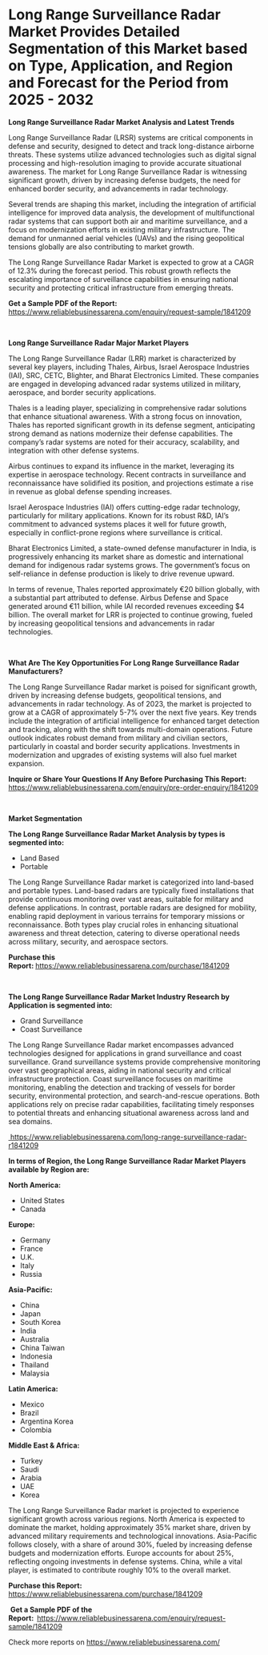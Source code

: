 <p><h1>Long Range Surveillance Radar Market Provides Detailed Segmentation of this Market based on Type, Application, and Region and Forecast for the Period from 2025 - 2032</h1></p><p><strong>Long Range Surveillance Radar Market Analysis and Latest Trends</strong></p>
<p><p>Long Range Surveillance Radar (LRSR) systems are critical components in defense and security, designed to detect and track long-distance airborne threats. These systems utilize advanced technologies such as digital signal processing and high-resolution imaging to provide accurate situational awareness. The market for Long Range Surveillance Radar is witnessing significant growth, driven by increasing defense budgets, the need for enhanced border security, and advancements in radar technology.</p><p>Several trends are shaping this market, including the integration of artificial intelligence for improved data analysis, the development of multifunctional radar systems that can support both air and maritime surveillance, and a focus on modernization efforts in existing military infrastructure. The demand for unmanned aerial vehicles (UAVs) and the rising geopolitical tensions globally are also contributing to market growth. </p><p>The Long Range Surveillance Radar Market is expected to grow at a CAGR of 12.3% during the forecast period. This robust growth reflects the escalating importance of surveillance capabilities in ensuring national security and protecting critical infrastructure from emerging threats.</p></p>
<p><strong>Get a Sample PDF of the Report:&nbsp;</strong> <a href="https://www.reliablebusinessarena.com/enquiry/request-sample/1841209?utm_campaign=3577&utm_medium=2&utm_source=Github&utm_content=ia&utm_term=10042025&utm_id=long-range-surveillance-radar">https://www.reliablebusinessarena.com/enquiry/request-sample/1841209</a></p>
<p>&nbsp;</p>
<p><strong>Long Range Surveillance Radar Major Market Players</strong></p>
<p><p>The Long Range Surveillance Radar (LRR) market is characterized by several key players, including Thales, Airbus, Israel Aerospace Industries (IAI), SRC, CETC, Blighter, and Bharat Electronics Limited. These companies are engaged in developing advanced radar systems utilized in military, aerospace, and border security applications.</p><p>Thales is a leading player, specializing in comprehensive radar solutions that enhance situational awareness. With a strong focus on innovation, Thales has reported significant growth in its defense segment, anticipating strong demand as nations modernize their defense capabilities. The company’s radar systems are noted for their accuracy, scalability, and integration with other defense systems.</p><p>Airbus continues to expand its influence in the market, leveraging its expertise in aerospace technology. Recent contracts in surveillance and reconnaissance have solidified its position, and projections estimate a rise in revenue as global defense spending increases.</p><p>Israel Aerospace Industries (IAI) offers cutting-edge radar technology, particularly for military applications. Known for its robust R&D, IAI’s commitment to advanced systems places it well for future growth, especially in conflict-prone regions where surveillance is critical.</p><p>Bharat Electronics Limited, a state-owned defense manufacturer in India, is progressively enhancing its market share as domestic and international demand for indigenous radar systems grows. The government’s focus on self-reliance in defense production is likely to drive revenue upward.</p><p>In terms of revenue, Thales reported approximately €20 billion globally, with a substantial part attributed to defense. Airbus Defense and Space generated around €11 billion, while IAI recorded revenues exceeding $4 billion. The overall market for LRR is projected to continue growing, fueled by increasing geopolitical tensions and advancements in radar technologies.</p></p>
<p>&nbsp;</p>
<p><strong>What Are The Key Opportunities For Long Range Surveillance Radar Manufacturers?</strong></p>
<p><p>The Long Range Surveillance Radar market is poised for significant growth, driven by increasing defense budgets, geopolitical tensions, and advancements in radar technology. As of 2023, the market is projected to grow at a CAGR of approximately 5-7% over the next five years. Key trends include the integration of artificial intelligence for enhanced target detection and tracking, along with the shift towards multi-domain operations. Future outlook indicates robust demand from military and civilian sectors, particularly in coastal and border security applications. Investments in modernization and upgrades of existing systems will also fuel market expansion.</p></p>
<p><strong>Inquire or Share Your Questions If Any Before Purchasing This Report:</strong> <a href="https://www.reliablebusinessarena.com/enquiry/pre-order-enquiry/1841209?utm_campaign=3577&utm_medium=2&utm_source=Github&utm_content=ia&utm_term=10042025&utm_id=long-range-surveillance-radar">https://www.reliablebusinessarena.com/enquiry/pre-order-enquiry/1841209</a></p>
<p>&nbsp;</p>
<p><strong>Market Segmentation</strong></p>
<p><strong>The Long Range Surveillance Radar Market Analysis by types is segmented into:</strong></p>
<p><ul><li>Land Based</li><li>Portable</li></ul></p>
<p><p>The Long Range Surveillance Radar market is categorized into land-based and portable types. Land-based radars are typically fixed installations that provide continuous monitoring over vast areas, suitable for military and defense applications. In contrast, portable radars are designed for mobility, enabling rapid deployment in various terrains for temporary missions or reconnaissance. Both types play crucial roles in enhancing situational awareness and threat detection, catering to diverse operational needs across military, security, and aerospace sectors.</p></p>
<p><strong>Purchase this Report:&nbsp;</strong><a href="https://www.reliablebusinessarena.com/purchase/1841209?utm_campaign=3577&utm_medium=2&utm_source=Github&utm_content=ia&utm_term=10042025&utm_id=long-range-surveillance-radar">https://www.reliablebusinessarena.com/purchase/1841209</a></p>
<p>&nbsp;</p>
<p><strong>The Long Range Surveillance Radar Market Industry Research by Application is segmented into:</strong></p>
<p><ul><li>Grand Surveillance</li><li>Coast Surveillance</li></ul></p>
<p><p>The Long Range Surveillance Radar market encompasses advanced technologies designed for applications in grand surveillance and coast surveillance. Grand surveillance systems provide comprehensive monitoring over vast geographical areas, aiding in national security and critical infrastructure protection. Coast surveillance focuses on maritime monitoring, enabling the detection and tracking of vessels for border security, environmental protection, and search-and-rescue operations. Both applications rely on precise radar capabilities, facilitating timely responses to potential threats and enhancing situational awareness across land and sea domains.</p></p>
<p><a href="https://www.reliablebusinessarena.com/long-range-surveillance-radar-r1841209?utm_campaign=3577&utm_medium=2&utm_source=Github&utm_content=ia&utm_term=10042025&utm_id=long-range-surveillance-radar">&nbsp;https://www.reliablebusinessarena.com/long-range-surveillance-radar-r1841209</a></p>
<p><strong>In terms of Region, the Long Range Surveillance Radar Market Players available by Region are:</strong></p>
<p>
    <p> <strong> North America: </strong>
        <ul>
            <li>United States</li>
            <li>Canada</li>
        </ul>
        </p> 
    <p> <strong> Europe: </strong>
        <ul>
            <li>Germany</li>
            <li>France</li>
            <li>U.K.</li>
            <li>Italy</li>
            <li>Russia</li>
        </ul>
        </p> 
    <p> <strong> Asia-Pacific: </strong>
        <ul>
            <li>China</li>
            <li>Japan</li>
            <li>South Korea</li>
            <li>India</li>
            <li>Australia</li>
            <li>China Taiwan</li>
            <li>Indonesia</li>
            <li>Thailand</li>
            <li>Malaysia</li>
        </ul>
        </p> 
    <p> <strong> Latin America: </strong>
        <ul>
            <li>Mexico</li>
            <li>Brazil</li>
            <li>Argentina Korea</li>
            <li>Colombia</li>
        </ul>
        </p> 
    <p> <strong> Middle East & Africa: </strong>
        <ul>
            <li>Turkey</li>
            <li>Saudi</li>
            <li>Arabia</li>
            <li>UAE</li>
            <li>Korea</li>
        </ul>
    </p>
    </p>
<p><p>The Long Range Surveillance Radar market is projected to experience significant growth across various regions. North America is expected to dominate the market, holding approximately 35% market share, driven by advanced military requirements and technological innovations. Asia-Pacific follows closely, with a share of around 30%, fueled by increasing defense budgets and modernization efforts. Europe accounts for about 25%, reflecting ongoing investments in defense systems. China, while a vital player, is estimated to contribute roughly 10% to the overall market.</p></p>
<p><strong>Purchase this Report: </strong><a href="https://www.reliablebusinessarena.com/purchase/1841209?utm_campaign=3577&utm_medium=2&utm_source=Github&utm_content=ia&utm_term=10042025&utm_id=long-range-surveillance-radar">https://www.reliablebusinessarena.com/purchase/1841209</a></p>
<p>&nbsp;<strong>Get a Sample PDF of the Report:&nbsp;&nbsp;</strong><a href="https://www.reliablebusinessarena.com/enquiry/request-sample/1841209?utm_campaign=3577&utm_medium=2&utm_source=Github&utm_content=ia&utm_term=10042025&utm_id=long-range-surveillance-radar">https://www.reliablebusinessarena.com/enquiry/request-sample/1841209</a></p>
<p><strong></strong></p>
<p>Check more reports on <a href="https://www.reliablebusinessarena.com/?utm_campaign=3577&utm_medium=2&utm_source=Github&utm_content=ia&utm_term=10042025&utm_id=long-range-surveillance-radar">https://www.reliablebusinessarena.com/</a></p>